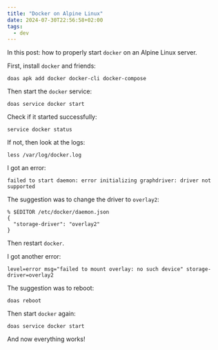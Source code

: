 ```yaml
---
title: "Docker on Alpine Linux"
date: 2024-07-30T22:56:58+02:00
tags:
  - dev
---
```


In this post: how to properly start `docker` on an Alpine Linux server.

First, install `docker` and friends:

```shell
doas apk add docker docker-cli docker-compose
```

Then start the `docker` service:

```shell
doas service docker start
```

Check if it started successfully:

```shell
service docker status
```

If not, then look at the logs:

```shell
less /var/log/docker.log
```

I got an error:

```
failed to start daemon: error initializing graphdriver: driver not supported
```

The suggestion was to change the driver to `overlay2`:

```shell
% $EDITOR /etc/docker/daemon.json
{
  "storage-driver": "overlay2"
}
```

Then restart `docker`.

I got another error:

```shell
level=error msg="failed to mount overlay: no such device" storage-driver=overlay2
```

The suggestion was to reboot:

```shell
doas reboot
```

Then start `docker` again:

```shell
doas service docker start
```

And now everything works!
